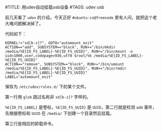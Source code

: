 #TITLE: 用udev自动挂载usb设备
#TAGS: udev usb

前几天看了 `udev` 的介绍，今天正好 `#ubuntu-cn@freenode` 里有人问，就把这个老大难问题解决掉了。

代码如下：

    KERNEL!="sd[b-z]?", GOTO="automount_exit"
    ACTION=="add", SUBSYSTEM=="block", RUN+="/bin/mkdir /media/%E{ID_FS_LABEL}-%E{ID_FS_UUID}", RUN+="/bin/mount -o uid=1000,user,codepage=936,utf8 $root/%k /media/%E{ID_FS_LABEL}-%E{ID_FS_UUID}"
    ACTION=="remove", SUBSYSTEM=="block", RUN+="/bin/umount /media/%E{ID_FS_LABEL}-%E{ID_FS_UUID}", RUN+="/bin/rmdir /media/%E{ID_FS_LABEL}-%E{ID_FS_UUID}"
    LABEL="automount_exit"

保存为 `/etc/udev/rules.d/` 下的某个文件。
    
第一行用 `glob` 跳过名称非 `sd[b-z]?` 字样的。

`%E{ID_FS_LABEL}` 是卷标，`%E{ID_FS_UUID}` 是 `UUID`，第二行就是检测 `add` 事件，先根据卷标和 `UUID` 在 `/media/` 下创建一个目录然后挂载。

第三行是相应的卸载命令。
